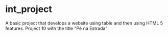 # int_project
A basic project that develops a website using table and then using HTML 5 features. Project 10 with the title "Pé na Estrada"
